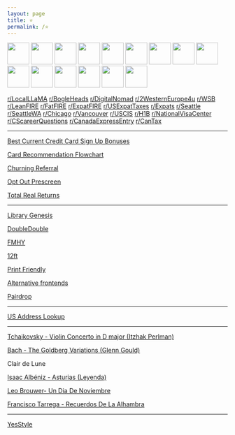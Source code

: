 ```yaml
---
layout: page
title: ⭐
permalink: /⭐
---
```


<a href="https://news.ycombinator.com/"><img src="https://news.ycombinator.com/favicon.ico" width="50" height="50" /></a>
<a href="https://www.memeorandum.com/"><img src="https://www.memeorandum.com/favicon.ico" width="50" height="50" /></a>
<a href="https://www.lemonde.fr/en/"><img src="https://www.lemonde.fr/favicon.ico" width="50" height="50" /></a>
<a href="https://bogleheads.org/"><img src="https://bogleheads.org/favicon.ico" width="50" height="50" /></a>
<a href="https://www.milemoa.com/bbs/"><img src="https://www.milemoa.com/bbs/files/attach/xeicon/favicon.ico" width="50" height="50" /></a>
<a href="https://www.gocurrycracker.com/"><img src="https://www.gocurrycracker.com/wp-content/uploads/2019/10/cropped-logo_rgb_icon2-192x192.png" width="50" height="50" /></a>
<a href="https://slickdeals.net/"><img src="https://slickdeals.net/images/slickdeals_icon.svg" width="50" height="50" /></a>
<a href="https://www.dealabs.com/"><img src="https://www.dealabs.com/favicon.ico" width="50" height="50" /></a>
<a href="https://www.francezone.com/"><img src="https://cdn.francezone.com/image/logo/favicon.ico" width="50" height="50" /></a>
<a href="https://www.vanchosun.com/"><img src="https://www.vanchosun.com/favicon.ico" width="50" height="50" /></a>
<a href="https://scottaaronson.blog/"><img src="https://149663533.v2.pressablecdn.com/wp-content/uploads/2021/10/cropped-Jacket-192x192.gif" width="50" height="50" /></a>
<a href="https://colah.github.io/"><img src="https://colah.github.io/favicon.ico" width="50" height="50" /></a>
<a href="https://lilianweng.github.io/"><img src="https://lilianweng.github.io/favicon_wine.ico" width="50" height="50" /></a>
<a href="https://transformer-circuits.pub/"><img src="https://transformer-circuits.pub/favicon.ico" width="50" height="50" /></a>
<a href="https://newsletter.languagemodels.co/"><img src="https://newsletter.languagemodels.co/favicon.ico" width="50" height="50" /></a>


[r/LocalLLaMA](https://farside.link/libreddit/r/LocalLLaMA/)
[r/BogleHeads](https://farside.link/libreddit/r/bogleheads)
[r/DigitalNomad](https://farside.link/libreddit/r/digitalnomad/)
[r/2WesternEurope4u](https://farside.link/libreddit/r/2westerneurope4u/)
[r/WSB](https://farside.link/libreddit/r/wallstreetbets)
[r/LeanFIRE](https://farside.link/libreddit/r/leanfire)
[r/FatFIRE](https://farside.link/libreddit/r/fatfire)
[r/ExpatFIRE](https://farside.link/libreddit/r/expatfire)
[r/USExpatTaxes](https://farside.link/libreddit/r/usexpattaxes)
[r/Expats](https://farside.link/libreddit/r/expats)
[r/Seattle](https://farside.link/libreddit/r/seattle) 
[r/SeattleWA](https://farside.link/libreddit/r/seattlewa) 
[r/Chicago](https://farside.link/libreddit/r/chicago)
[r/Vancouver](https://farside.link/libreddit/r/vancouver)
[r/USCIS](https://farside.link/libreddit/r/uscis)
[r/H1B](https://farside.link/libreddit/r/h1b)
[r/NationalVisaCenter](https://farside.link/libreddit/r/NationalVisaCenter)
[r/CScareerQuestions](https://farside.link/libreddit/r/cscareerquestions)
[r/CanadaExpressEntry](https://farside.link/libreddit/r/canadaexpressentry)
[r/CanTax](https://farside.link/libreddit/r/cantax)

---

[Best Current Credit Card Sign Up Bonuses](https://www.doctorofcredit.com/best-current-credit-card-sign-bonuses/#Recent_Changes)

[Card Recommendation Flowchart](https://m16p-churning.s3.us-east-2.amazonaws.com/Card+Recommendation+Flowchart+Latest.html)

[Churning Referral](https://churning.rankt.com/referrals/)

[Opt Out Prescreen](https://www.optoutprescreen.com/)

[Total Real Returns](https://totalrealreturns.com/s/USDOLLAR,BRK-B,VTI,VXUS,SGOV?start=2022-01-01)


---

[Library Genesis](http://libgen.rs/)

[DoubleDouble](https://doubledouble.top/)

[FMHY](https://fmhy.net/videopiracyguide)

[12ft](https://12ft.io/)

[Print Friendly](https://www.printfriendly.com)

[Alternative frontends](https://farside.link/)

[Pairdrop](https://pairdrop.net/)

---

[US Address Lookup](https://firstlogic.com/tools/verify-address)

---

[Tchaikovsky - Violin Concerto in D major (Itzhak Perlman)](https://www.youtube.com/watch?v=QCKL95HAdQ8)

[Bach - The Goldberg Variations (Glenn Gould)](https://www.youtube.com/watch?v=Ah392lnFHxM)

Clair de Lune

[Isaac Albéniz - Asturias (Leyenda)](https://www.songsterr.com/a/wsa/isaac-albeniz-asturias-leyenda-tab-s23643)

[Leo Brouwer- Un Dia De Noviembre](https://www.songsterr.com/a/wsa/leo-brouwer-un-dia-de-noviembre-tab-s3376t0)

[Francisco Tarrega - Recuerdos De La Alhambra](https://www.songsterr.com/a/wsa/francisco-tarrega-recuerdos-de-la-alhambra-tab-s20178)

---

[YesStyle](https://www.yesstyle.com)




<script>
    document.getElementsByClassName("post-title").item(0).innerText = null;
</script>
